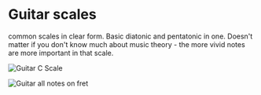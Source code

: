 # Guitar scales
common scales in clear form. Basic diatonic and pentatonic in one. Doesn't matter if you don't know much about music theory - the more vivid notes are more important in that scale.

![Guitar C Scale](/Scale_C.png)

![Guitar all notes on fret](/Scale_notes.png)
